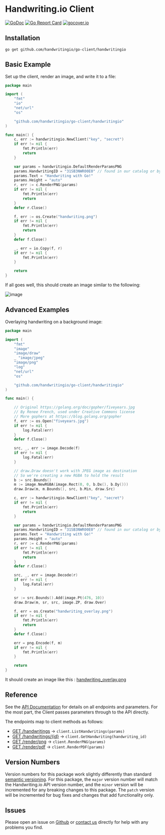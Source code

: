 # Handwriting.io Client

[![GoDoc](https://godoc.org/github.com/handwritingio/go-client/handwritingio?status.svg)](http://godoc.org/github.com/handwritingio/go-client/handwritingio)
[![Go Report Card](https://goreportcard.com/badge/github.com/handwritingio/go-client)](https://goreportcard.com/report/github.com/handwritingio/go-client)
[![gocover.io](https://gocover.io/_badge/github.com/handwritingio/go-client/handwritingio)](https://gocover.io/github.com/handwritingio/go-client/handwritingio)

## Installation

    go get github.com/handwritingio/go-client/handwritingio

## Basic Example

Set up the client, render an image, and write it to a file:

```go
package main

import (
	"fmt"
	"io"
	"net/url"
	"os"

	"github.com/handwritingio/go-client/handwritingio"
)

func main() {
	c, err := handwritingio.NewClient("key", "secret")
	if err != nil {
		fmt.Println(err)
		return
	}

	var params = handwritingio.DefaultRenderParamsPNG
	params.HandwritingID = "31SB3NWR00E0" // found in our catalog or by listing handwritings
	params.Text = "Handwriting with Go!"
	params.Height = "auto"
	r, err := c.RenderPNG(params)
	if err != nil {
		fmt.Println(err)
		return
	}
	defer r.Close()

	f, err := os.Create("handwriting.png")
	if err != nil {
		fmt.Println(err)
		return
	}
	defer f.Close()

	_, err = io.Copy(f, r)
	if err != nil {
		fmt.Println(err)
	}

	return
}
```

If all goes well, this should create an image similar to the following:

![image](https://s3.amazonaws.com/hwio-cdn-production/go-client/handwriting.png)

## Advanced Examples

Overlaying handwriting on a background image:
```go
package main

import (
	"fmt"
	"image"
	"image/draw"
	_ "image/jpeg"
	"image/png"
	"log"
	"net/url"
	"os"

	"github.com/handwritingio/go-client/handwritingio"
)

func main() {

	// Original https://golang.org/doc/gopher/fiveyears.jpg
	// By Renee French, used under Creative Commons license
	// More gophers at https://blog.golang.org/gopher
	f, err := os.Open("fiveyears.jpg")
	if err != nil {
		log.Fatal(err)
	}
	defer f.Close()

	src, _, err := image.Decode(f)
	if err != nil {
		log.Fatal(err)
	}

	// draw.Draw doesn't work with JPEG image as destination
	// So we're creating a new RGBA to hold the result
	b := src.Bounds()
	m := image.NewRGBA(image.Rect(0, 0, b.Dx(), b.Dy()))
	draw.Draw(m, m.Bounds(), src, b.Min, draw.Src)

	c, err := handwritingio.NewClient("key", "secret")
	if err != nil {
		fmt.Println(err)
		return
	}

	var params = handwritingio.DefaultRenderParamsPNG
	params.HandwritingID = "31SB3NWR00E0" // found in our catalog or by listing handwritings
	params.Text = "Handwriting with Go!"
	params.Height = "auto"
	r, err := c.RenderPNG(params)
	if err != nil {
		fmt.Println(err)
		return
	}
	defer r.Close()

	src, _, err = image.Decode(r)
	if err != nil {
		log.Fatal(err)
	}

	sr := src.Bounds().Add(image.Pt(476, 10))
	draw.Draw(m, sr, src, image.ZP, draw.Over)

	f, err = os.Create("handwriting_overlay.png")
	if err != nil {
		fmt.Println(err)
		return
	}
	defer f.Close()

	err = png.Encode(f, m)
	if err != nil {
		fmt.Println(err)
	}

	return
}
```

It should create an image like this : [handwriting_overlay.png](https://s3.amazonaws.com/hwio-cdn-production/go-client/handwriting_overlay.png)

## Reference

See the [API Documentation](https://www.handwriting.io/docs) for details on all endpoints and parameters. For the most part, the Client passes parameters through to the API directly.

The endpoints map to client methods as follows:

- [GET /handwritings](https://handwriting.io/docs/#get-handwritings) -> `client.ListHandwritings(params)`
- [GET /handwritings/{id}](https://handwriting.io/docs/#get-handwritings--id-) -> `client.GetHandwriting(handwriting_id)`
- [GET /render/png](https://handwriting.io/docs/#get-render-png) -> `client.RenderPNG(params)`
- [GET /render/pdf](https://handwriting.io/docs/#get-render-pdf) -> `client.RenderPDF(params)`

## Version Numbers

Version numbers for this package work slightly differently than standard
[semantic versioning](http://semver.org/). For this package, the `major`
version number will match the Handwriting.io API version number, and the
`minor` version will be  incremented for any breaking changes to this package.
The `patch` version will be incremented for bug fixes and changes that add
functionality only.

## Issues

Please open an issue on [Github](https://github.com/handwritingio/go-client/issues)
or [contact us](https://handwriting.io/contact) directly for help with any
problems you find.
